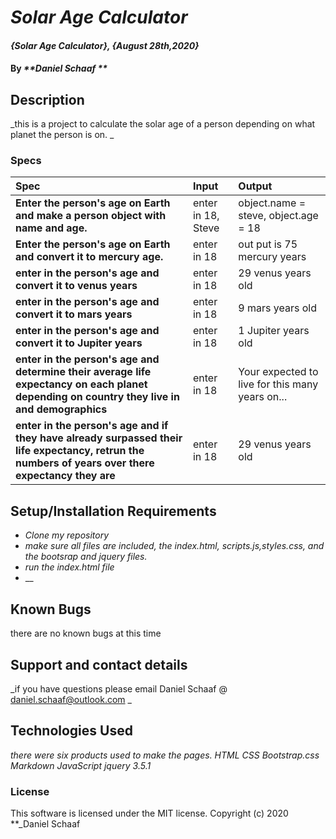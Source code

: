 # _Solar Age Calculator_

#### _{Solar Age Calculator}, {August 28th,2020}_

#### By _**Daniel Schaaf **_

## Description

_this is a project to calculate the solar age of a person depending on what planet the person is on.  _

### Specs
| Spec | Input | Output |
| :-------------     | :------------- | :------------- |
| **Enter the person's age on Earth and make a person object with name and age.** | enter in 18, Steve |object.name = steve, object.age = 18 |
| **Enter the person's age on Earth and convert it to mercury age.** | enter in 18 | out put is 75 mercury years |
| **enter in the person's age and convert it to venus years**  |  enter in 18 |29 venus years old |
| **enter in the person's age and convert it to mars years**  |  enter in 18 |9 mars years old |
| **enter in the person's age and convert it to Jupiter years**  |  enter in 18 | 1 Jupiter years old |
| **enter in the person's age and determine their average life expectancy on each planet depending on country they live in and demographics**  |  enter in 18 |Your expected to live for this many years on... |
| **enter in the person's age and if they have already surpassed their life expectancy, retrun the numbers of years over there expectancy they are**  |  enter in 18 |29 venus years old |


## Setup/Installation Requirements

* _Clone my repository_
* _make sure all files are included, the index.html, scripts.js,styles.css, and the bootsrap and jquery files._
* _run the index.html file_
* __










## Known Bugs

there are no known bugs at this time
## Support and contact details

_if you have questions please email Daniel Schaaf @ daniel.schaaf@outlook.com _

## Technologies Used

_there were six products used to make the pages. HTML CSS Bootstrap.css Markdown JavaScript jquery 3.5.1_

### License

This software is licensed under the MIT license.
Copyright (c) 2020 **_Daniel Schaaf